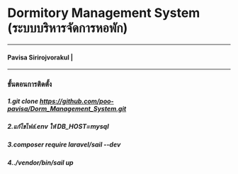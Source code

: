 # Dormitory Management System (ระบบบริหารจัดการหอพัก)
------------------------------------------------
#### Pavisa Sirirojvorakul | 
---------------------------------------------------
### ขั้นตอนการติดตั้ง
#####  1.git clone https://github.com/poo-pavisa/Dorm_Management_System.git
#####  2.แก้ไขไฟล์.env ให้ DB_HOST=mysql
#####  3.composer require laravel/sail --dev
#####  4../vendor/bin/sail up

